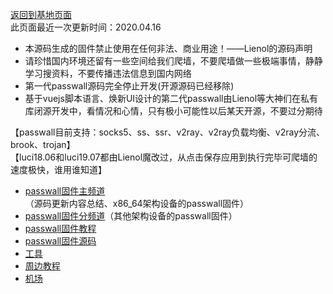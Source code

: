 [返回到基地页面](https://quickvideosharing.github.io/note/)                     
此页面最近一次更新时间：2020.04.16        

* 本源码生成的固件禁止使用在任何非法、商业用途！——Lienol的源码声明                     
* 请珍惜国内环境还留有一些空间给我们爬墙，不要爬墙做一些极端事情，静静学习搜资料，不要传播违法信息到国内网络       
* 第一代passwall源码完全停止开发(开源源码已经移除)
* 基于vuejs脚本语言、焕新UI设计的第二代passwall由Lienol等大神们在私有库闭源开发中，看情况和心情，只有极小可能性以后某天开源，不要过分期待                      

【passwall目前支持：socks5、ss、ssr、v2ray、v2ray负载均衡、v2ray分流、brook、trojan】               
【luci18.06和luci19.07都由Lienol魔改过，从点击保存应用到执行完毕可爬墙的速度极快，谁用谁知道】                             
* [passwall固件主频道](https://t.me/passwall)（源码更新内容总结、x86_64架构设备的passwall固件）               
* [passwall固件分频道](./sub.md)（其他架构设备的passwall固件）        
* [passwall固件教程](./tips.md)    
* [passwall固件源码](./code.md)                   
* [工具](https://passwallopenwrt.github.io/tool/)               
* [周边教程](./others.md)                   
* [机场](./air.md)               

    
        
        
